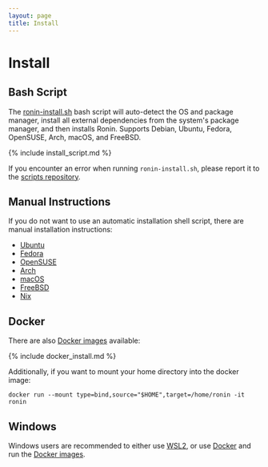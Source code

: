 ```yaml
---
layout: page
title: Install
---
```


# Install

## Bash Script

The [ronin-install.sh] bash script will auto-detect the OS and package manager,
install all external dependencies from the system's package manager, and then
installs Ronin. Supports Debian, Ubuntu, Fedora, OpenSUSE, Arch, macOS, and
FreeBSD.

{% include install_script.md %}

If you encounter an error when running `ronin-install.sh`, please report it to
the [scripts repository].

[scripts repository]: https://github.com/ronin-rb/scripts/issues/new

## Manual Instructions

If you do not want to use an automatic installation shell script, there are
manual installation instructions:

* [Ubuntu](ubuntu/)
* [Fedora](fedora/)
* [OpenSUSE](opensuse/)
* [Arch](arch/)
* [macOS](macos/)
* [FreeBSD](freebsd/)
* [Nix](nix/)

## Docker

There are also [Docker images] available:

{% include docker_install.md %}

Additionally, if you want to mount your home directory into the docker image:

```shell
docker run --mount type=bind,source="$HOME",target=/home/ronin -it ronin
```

## Windows

Windows users are recommended to either use [WSL2], or use [Docker][Docker on
Windows] and run the [Docker images].

[ronin-install.sh]: https://github.com/ronin-rb/scripts/blob/main/ronin-install.sh
[Docker images]: https://hub.docker.com/r/roninrb/ronin
[WSL2]: https://learn.microsoft.com/en-us/windows/wsl/install
[Docker on Windows]: https://docs.docker.com/desktop/install/windows-install/
